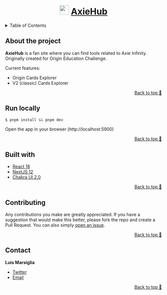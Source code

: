 <div align="center">

  # <img src="https://res.cloudinary.com/marsiglia/image/upload/v1650602883/axie-infinity/axie-hub-assets/logo256_w0eoaw.png" height="30px"/> [AxieHub](https://axiehub.vercel.app)
</div>

<!-- TABLE OF CONTENTS -->
<details>
  <summary>Table of Contents</summary>
  <ul>
    <li><a href="#about-the-project">About the project</a></li>
    <li><a href="#run-locally">Run locally</a></li>
    <li><a href="#built-with">Built with</a></li>
    <li><a href="#contributing">Contributing</a></li>
    <li><a href="#contact">Contact</a></li>
  </ul>
</details>

## About the project

**AxieHub** is a fan site where you can find tools related to Axie Infinity. Originally created for Origin Education Challenge.

Current features:
- Origin Cards Explorer
- V2 (classic) Cards Explorer

<p align="right"><a href="#top">Back to top 🔼</a></p>

## Run locally

```javascript
$ pnpm install && pnpm dev
```

Open the app in your browser (http://localhost:5900)

<p align="right"><a href="#top">Back to top 🔼</a></p>

## Built with
  - [React 18](https://reactjs.org/)
  - [NextJS 12](https://nextjs.org)
  - [Chakra UI 2.0](https://chakra-ui.com/)

<p align="right"><a href="#top">Back to top 🔼</a></p>

## Contributing

Any contributions you make are greatly appreciated. If you have a suggestion that would make this better, please fork the repo and create a Pull Request. You can also simply [open an issue](https://github.com/marsidev/axiehub/issues/new).

<p align="right"><a href="#top">Back to top 🔼</a></p>

## Contact

  **Luis Marsiglia**
  - [Twitter](https://twitter.com/marsidev)
  - [Email](mailto:marsiglia.business@gmail.com)

<p align="right"><a href="#top">Back to top 🔼</a></p>